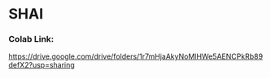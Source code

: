 # SHAI
### Colab Link:
https://drive.google.com/drive/folders/1r7mHjaAkyNoMlHWe5AENCPkRb89defX2?usp=sharing
